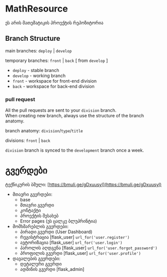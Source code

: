 # MathResource
ეს არის მათემატიკის პროექტის რეპოზიტორია


## Branch Structure

main branches: `deploy` | `develop` 

temporary branches: `front` | `back` [ from `develop` ]

- `deploy` - stable branch
- `develop` - working branch
- `front` - workspace for front-end division
- `back` - workspace for back-end division


### pull request
All the pull requests are sent to your `division` branch.  
When creating new branch, always use the structure of the branch anatomy.

branch anatomy: `division`/`type`/`title`

divisions: `front` | `back`

`division` branch is synced to the `development` branch once a week.



# გვერდები
ტექნიკურის ბმული: [https://bmuli.ge/gDxuusyI](https://bmuli.ge/gDxuusyI)

- მთავრი გვერდები: 
  - base
  - მთავრი გვერდი
  - კონტაქტი
  - პროექტის შესახებ
  - Error pages (ეს ცალკე ბლუპრინტია)
- მომხმარებლის გვერდები:
  - პირადი გვერდი (User Dashboard)
  - რეგისტრაცია [flask_user] `url_for('user.register') `
  - ავტორიზაცია [flask_user] `url_for('user.login')`
  - პაროლის აღდგენა [flask_user] `url_for('user.forgot_password')`
  - პროფილის გვერდი [flask_user] `url_for('user.profile')`
- დავალების გვერდები:
  - დეტალური გვერდი
  - ადმინის გვერდი [flask_admin]
